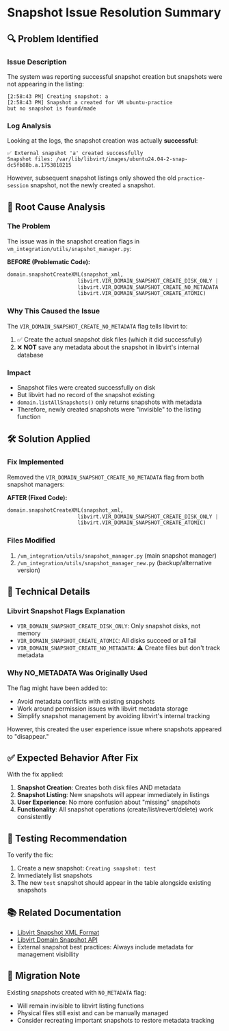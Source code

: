 # Snapshot Issue Resolution Summary

## 🔍 **Problem Identified**

### Issue Description
The system was reporting successful snapshot creation but snapshots were not appearing in the listing:
```
[2:58:43 PM] Creating snapshot: a
[2:58:43 PM] Snapshot a created for VM ubuntu-practice
but no snapshot is found/made
```

### Log Analysis
Looking at the logs, the snapshot creation was actually **successful**:
```
✅ External snapshot 'a' created successfully
Snapshot files: /var/lib/libvirt/images/ubuntu24.04-2-snap-dc5fb88b.a.1753818215
```

However, subsequent snapshot listings only showed the old `practice-session` snapshot, not the newly created `a` snapshot.

## 🔎 **Root Cause Analysis**

### The Problem
The issue was in the snapshot creation flags in `vm_integration/utils/snapshot_manager.py`:

**BEFORE (Problematic Code):**
```python
domain.snapshotCreateXML(snapshot_xml, 
                       libvirt.VIR_DOMAIN_SNAPSHOT_CREATE_DISK_ONLY |
                       libvirt.VIR_DOMAIN_SNAPSHOT_CREATE_NO_METADATA |  # ← THIS WAS THE PROBLEM
                       libvirt.VIR_DOMAIN_SNAPSHOT_CREATE_ATOMIC)
```

### Why This Caused the Issue
The `VIR_DOMAIN_SNAPSHOT_CREATE_NO_METADATA` flag tells libvirt to:
1. ✅ Create the actual snapshot disk files (which it did successfully)
2. ❌ **NOT** save any metadata about the snapshot in libvirt's internal database

### Impact
- Snapshot files were created successfully on disk
- But libvirt had no record of the snapshot existing
- `domain.listAllSnapshots()` only returns snapshots with metadata
- Therefore, newly created snapshots were "invisible" to the listing function

## 🛠️ **Solution Applied**

### Fix Implemented
Removed the `VIR_DOMAIN_SNAPSHOT_CREATE_NO_METADATA` flag from both snapshot managers:

**AFTER (Fixed Code):**
```python
domain.snapshotCreateXML(snapshot_xml, 
                       libvirt.VIR_DOMAIN_SNAPSHOT_CREATE_DISK_ONLY |
                       libvirt.VIR_DOMAIN_SNAPSHOT_CREATE_ATOMIC)
```

### Files Modified
1. `/vm_integration/utils/snapshot_manager.py` (main snapshot manager)
2. `/vm_integration/utils/snapshot_manager_new.py` (backup/alternative version)

## 🔬 **Technical Details**

### Libvirt Snapshot Flags Explanation
- `VIR_DOMAIN_SNAPSHOT_CREATE_DISK_ONLY`: Only snapshot disks, not memory
- `VIR_DOMAIN_SNAPSHOT_CREATE_ATOMIC`: All disks succeed or all fail
- `VIR_DOMAIN_SNAPSHOT_CREATE_NO_METADATA`: ⚠️ Create files but don't track metadata

### Why NO_METADATA Was Originally Used
The flag might have been added to:
- Avoid metadata conflicts with existing snapshots
- Work around permission issues with libvirt metadata storage
- Simplify snapshot management by avoiding libvirt's internal tracking

However, this created the user experience issue where snapshots appeared to "disappear."

## ✅ **Expected Behavior After Fix**

With the fix applied:

1. **Snapshot Creation**: Creates both disk files AND metadata
2. **Snapshot Listing**: New snapshots will appear immediately in listings
3. **User Experience**: No more confusion about "missing" snapshots
4. **Functionality**: All snapshot operations (create/list/revert/delete) work consistently

## 🧪 **Testing Recommendation**

To verify the fix:

1. Create a new snapshot: `Creating snapshot: test`
2. Immediately list snapshots
3. The new `test` snapshot should appear in the table alongside existing snapshots

## 📚 **Related Documentation**

- [Libvirt Snapshot XML Format](https://libvirt.org/formatsnapshot.html)
- [Libvirt Domain Snapshot API](https://libvirt.org/html/libvirt-libvirt-domain-snapshot.html)
- External snapshot best practices: Always include metadata for management visibility

## 🔄 **Migration Note**

Existing snapshots created with `NO_METADATA` flag:
- Will remain invisible to libvirt listing functions
- Physical files still exist and can be manually managed
- Consider recreating important snapshots to restore metadata tracking
